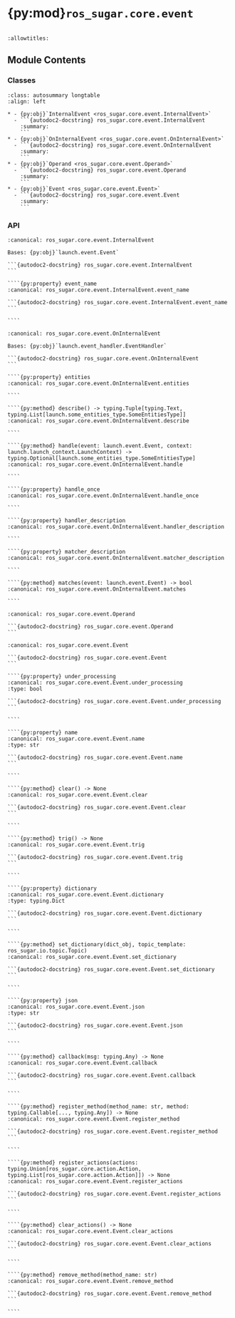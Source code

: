 # {py:mod}`ros_sugar.core.event`

```{py:module} ros_sugar.core.event
```

```{autodoc2-docstring} ros_sugar.core.event
:allowtitles:
```

## Module Contents

### Classes

````{list-table}
:class: autosummary longtable
:align: left

* - {py:obj}`InternalEvent <ros_sugar.core.event.InternalEvent>`
  - ```{autodoc2-docstring} ros_sugar.core.event.InternalEvent
    :summary:
    ```
* - {py:obj}`OnInternalEvent <ros_sugar.core.event.OnInternalEvent>`
  - ```{autodoc2-docstring} ros_sugar.core.event.OnInternalEvent
    :summary:
    ```
* - {py:obj}`Operand <ros_sugar.core.event.Operand>`
  - ```{autodoc2-docstring} ros_sugar.core.event.Operand
    :summary:
    ```
* - {py:obj}`Event <ros_sugar.core.event.Event>`
  - ```{autodoc2-docstring} ros_sugar.core.event.Event
    :summary:
    ```
````

### API

`````{py:class} InternalEvent(event_name: str)
:canonical: ros_sugar.core.event.InternalEvent

Bases: {py:obj}`launch.event.Event`

```{autodoc2-docstring} ros_sugar.core.event.InternalEvent
```

````{py:property} event_name
:canonical: ros_sugar.core.event.InternalEvent.event_name

```{autodoc2-docstring} ros_sugar.core.event.InternalEvent.event_name
```

````

`````

`````{py:class} OnInternalEvent(*, internal_event_name: str, entities: ros_sugar.core.event.SomeEntitiesType, handle_once: bool = False)
:canonical: ros_sugar.core.event.OnInternalEvent

Bases: {py:obj}`launch.event_handler.EventHandler`

```{autodoc2-docstring} ros_sugar.core.event.OnInternalEvent
```

````{py:property} entities
:canonical: ros_sugar.core.event.OnInternalEvent.entities

````

````{py:method} describe() -> typing.Tuple[typing.Text, typing.List[launch.some_entities_type.SomeEntitiesType]]
:canonical: ros_sugar.core.event.OnInternalEvent.describe

````

````{py:method} handle(event: launch.event.Event, context: launch.launch_context.LaunchContext) -> typing.Optional[launch.some_entities_type.SomeEntitiesType]
:canonical: ros_sugar.core.event.OnInternalEvent.handle

````

````{py:property} handle_once
:canonical: ros_sugar.core.event.OnInternalEvent.handle_once

````

````{py:property} handler_description
:canonical: ros_sugar.core.event.OnInternalEvent.handler_description

````

````{py:property} matcher_description
:canonical: ros_sugar.core.event.OnInternalEvent.matcher_description

````

````{py:method} matches(event: launch.event.Event) -> bool
:canonical: ros_sugar.core.event.OnInternalEvent.matches

````

`````

````{py:class} Operand(ros_message: typing.Any, attributes: typing.List[str])
:canonical: ros_sugar.core.event.Operand

```{autodoc2-docstring} ros_sugar.core.event.Operand
```

````

`````{py:class} Event(event_name: str, event_source: typing.Union[ros_sugar.io.topic.Topic, str, typing.Dict], trigger_value: typing.Union[float, int, bool, str, None], nested_attributes: typing.Union[str, typing.List[str]], topic_template: typing.Optional[ros_sugar.io.topic.Topic] = None)
:canonical: ros_sugar.core.event.Event

```{autodoc2-docstring} ros_sugar.core.event.Event
```

````{py:property} under_processing
:canonical: ros_sugar.core.event.Event.under_processing
:type: bool

```{autodoc2-docstring} ros_sugar.core.event.Event.under_processing
```

````

````{py:property} name
:canonical: ros_sugar.core.event.Event.name
:type: str

```{autodoc2-docstring} ros_sugar.core.event.Event.name
```

````

````{py:method} clear() -> None
:canonical: ros_sugar.core.event.Event.clear

```{autodoc2-docstring} ros_sugar.core.event.Event.clear
```

````

````{py:method} trig() -> None
:canonical: ros_sugar.core.event.Event.trig

```{autodoc2-docstring} ros_sugar.core.event.Event.trig
```

````

````{py:property} dictionary
:canonical: ros_sugar.core.event.Event.dictionary
:type: typing.Dict

```{autodoc2-docstring} ros_sugar.core.event.Event.dictionary
```

````

````{py:method} set_dictionary(dict_obj, topic_template: ros_sugar.io.topic.Topic)
:canonical: ros_sugar.core.event.Event.set_dictionary

```{autodoc2-docstring} ros_sugar.core.event.Event.set_dictionary
```

````

````{py:property} json
:canonical: ros_sugar.core.event.Event.json
:type: str

```{autodoc2-docstring} ros_sugar.core.event.Event.json
```

````

````{py:method} callback(msg: typing.Any) -> None
:canonical: ros_sugar.core.event.Event.callback

```{autodoc2-docstring} ros_sugar.core.event.Event.callback
```

````

````{py:method} register_method(method_name: str, method: typing.Callable[..., typing.Any]) -> None
:canonical: ros_sugar.core.event.Event.register_method

```{autodoc2-docstring} ros_sugar.core.event.Event.register_method
```

````

````{py:method} register_actions(actions: typing.Union[ros_sugar.core.action.Action, typing.List[ros_sugar.core.action.Action]]) -> None
:canonical: ros_sugar.core.event.Event.register_actions

```{autodoc2-docstring} ros_sugar.core.event.Event.register_actions
```

````

````{py:method} clear_actions() -> None
:canonical: ros_sugar.core.event.Event.clear_actions

```{autodoc2-docstring} ros_sugar.core.event.Event.clear_actions
```

````

````{py:method} remove_method(method_name: str)
:canonical: ros_sugar.core.event.Event.remove_method

```{autodoc2-docstring} ros_sugar.core.event.Event.remove_method
```

````

`````
